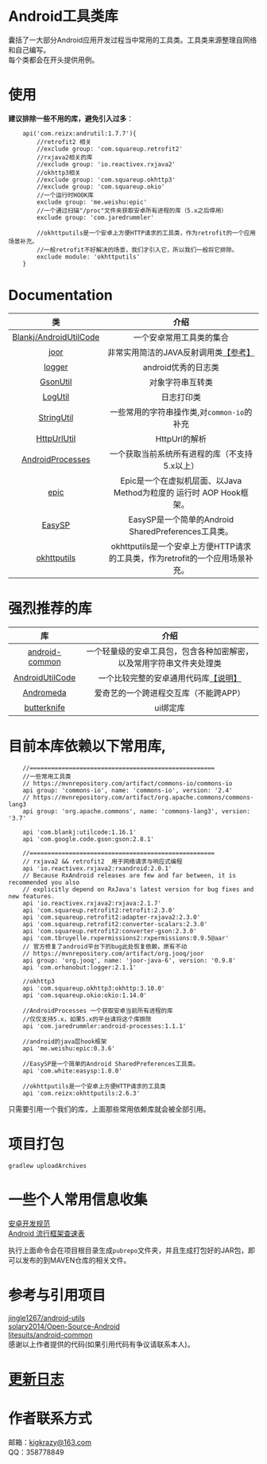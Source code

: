 # Android工具类库
囊括了一大部分Android应用开发过程当中常用的工具类。工具类来源整理自网络和自己编写。  
每个类都会在开头提供用例。

# 使用
**建议排除一些不用的库，避免引入过多**：
```
    api('com.reizx:andrutil:1.7.7'){
        //retrofit2 相关
        //exclude group: 'com.squareup.retrofit2'
        //rxjava2相关的库
        //exclude group: 'io.reactivex.rxjava2'
        //okhttp3相关
        //exclude group: 'com.squareup.okhttp3'
        //exclude group: 'com.squareup.okio'
        //一个运行时HOOK库
        exclude group: 'me.weishu:epic'
        //一个通过扫描"/proc"文件夹获取安卓所有进程的库（5.x之后停用）
        exclude group: 'com.jaredrummler'
        
        //okhttputils是一个安卓上方便HTTP请求的工具类，作为retrofit的一个应用场景补充。
        //一般retrofit不好解决的场景，我们才引入它，所以我们一般将它排除。
        exclude module: 'okhttputils'
    }
```

# Documentation
| 类 | 介绍 | 
|:-----:|:-----:|
|[Blankj/AndroidUtilCode][7]|一个安卓常用工具类的集合|
|[joor][1001]|非常实用简洁的JAVA反射调用类[【参考】][1002]|
|[logger][8]|android优秀的日志类|
|[GsonUtil][1]|对象字符串互转类|
|[LogUtil][2]|日志打印类|
|[StringUtil][4]|一些常用的字符串操作类,对`common-io`的补充|
|[HttpUrlUtil][9]|HttpUrl的解析|
|[AndroidProcesses][10]|一个获取当前系统所有进程的库（不支持5.x以上）|
|[epic][11]|Epic是一个在虚拟机层面、以Java Method为粒度的 运行时 AOP Hook框架。|
|[EasySP][12]|EasySP是一个简单的Android SharedPreferences工具类。|
|[okhttputils][13]|okhttputils是一个安卓上方便HTTP请求的工具类，作为retrofit的一个应用场景补充。|

# 强烈推荐的库
| 库 | 介绍 | 
|:-----:|:-----:|
|[android-common][1003]|一个轻量级的安卓工具包，包含各种加密解密，以及常用字符串文件夹处理类|
|[AndroidUtilCode][1004]|一个比较完整的安卓通用代码库[【说明】][1005]|
|[Andromeda][1006]|爱奇艺的一个跨进程交互库（不能跨APP）|
|[butterknife][1007]|ui绑定库|

# 目前本库依赖以下常用库,
```
    //====================================================
    //一些常用工具类
    // https://mvnrepository.com/artifact/commons-io/commons-io
    api group: 'commons-io', name: 'commons-io', version: '2.4'
    // https://mvnrepository.com/artifact/org.apache.commons/commons-lang3
    api group: 'org.apache.commons', name: 'commons-lang3', version: '3.7'

    api 'com.blankj:utilcode:1.16.1'
    api 'com.google.code.gson:gson:2.8.1'

    //====================================================
    // rxjava2 && retrofit2  用于网络请求与响应式编程
    api 'io.reactivex.rxjava2:rxandroid:2.0.1'
    // Because RxAndroid releases are few and far between, it is recommended you also
    // explicitly depend on RxJava's latest version for bug fixes and new features.
    api 'io.reactivex.rxjava2:rxjava:2.1.7'
    api 'com.squareup.retrofit2:retrofit:2.3.0'
    api 'com.squareup.retrofit2:adapter-rxjava2:2.3.0'
    api 'com.squareup.retrofit2:converter-scalars:2.3.0'
    api 'com.squareup.retrofit2:converter-gson:2.3.0'
    api 'com.tbruyelle.rxpermissions2:rxpermissions:0.9.5@aar'
    // 官方修复了android平台下的bug此处恢复依赖，原有不动
    // https://mvnrepository.com/artifact/org.jooq/joor
    api group: 'org.jooq', name: 'joor-java-6', version: '0.9.8'
    api 'com.orhanobut:logger:2.1.1'

    //okhttp3
    api 'com.squareup.okhttp3:okhttp:3.10.0'
    api 'com.squareup.okio:okio:1.14.0'

    //AndroidProcesses 一个获取安卓当前所有进程的库
    //仅仅支持5.x，如果5.x的平台请将这个库排除
    api 'com.jaredrummler:android-processes:1.1.1'
    
    //android的java层hook框架
    api 'me.weishu:epic:0.3.6'
    
    //EasySP是一个简单的Android SharedPreferences工具类。
    api 'com.white:easysp:1.0.0'
    
    //okhttputils是一个安卓上方便HTTP请求的工具类
    api 'com.reizx:okhttputils:2.6.3'    
```
只需要引用一个我们的库，上面那些常用依赖库就会被全部引用。

# 项目打包
```
gradlew uploadArchives
```
# 一些个人常用信息收集
[安卓开发规范](https://github.com/Blankj/AndroidStandardDevelop#5-%E8%B5%84%E6%BA%90%E6%96%87%E4%BB%B6%E8%A7%84%E8%8C%83)  
[Android 流行框架查速表](https://www.ctolib.com/cheatsheets-Android-ch.html)


执行上面命令会在项目根目录生成`pubrepo`文件夹，并且生成打包好的JAR包，即可以发布的到MAVEN仓库的相关文件。
# 参考与引用项目
[jingle1267/android-utils](https://github.com/jingle1267/android-utils)  
[solary2014/Open-Source-Android](https://github.com/solary2014/Open-Source-Android)  
[litesuits/android-common](https://github.com/litesuits/android-common)  
感谢以上作者提供的代码(如果引用代码有争议请联系本人)。

# [更新日志](UPDATE_LOG.md)


# 作者联系方式
邮箱：kigkrazy@163.com  
QQ：358778849


[1]: https://github.com/kigkrazy/andrutil/blob/master/util/src/main/java/com/reizx/andrutil/GsonUtil.java
[2]: https://github.com/kigkrazy/andrutil/blob/master/util/src/main/java/com/reizx/andrutil/LogUtil.java
[4]: https://github.com/kigkrazy/andrutil/blob/master/util/src/main/java/com/reizx/andrutil/StringUtil.java
[5]: https://github.com/kigkrazy/andrutil/blob/master/doc/README.md
[7]: https://github.com/Blankj/AndroidUtilCode
[8]: https://github.com/orhanobut/logger
[9]: https://github.com/kigkrazy/andrutil/blob/master/util/src/main/java/com/reizx/andrutil/HttpUrlUtil.java
[10]: https://github.com/jaredrummler/AndroidProcesses
[11]: https://github.com/tiann/epic
[12]: https://github.com/WhiteDG/EasySP
[13]: https://github.com/kigkrazy/okhttputils

[1001]: https://github.com/jOOQ/jOOR
[1002]: https://github.com/hl85/openq-blog/blob/75e5a267323e5c84188b2a3199799dab995d43de/posts/joor-source-code-analysis.md
[1003]: https://github.com/litesuits/android-common
[1004]: https://github.com/Blankj/AndroidUtilCode
[1005]: https://github.com/Blankj/AndroidUtilCode/blob/master/utilcode/README-CN.md
[1006]: https://github.com/iqiyi/Andromeda
[1007]: https://github.com/JakeWharton/butterknife

